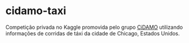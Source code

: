 # cidamo-taxi
Competição privada no Kaggle promovida pelo grupo [CiDAMO](http://cidamo.com.br/) utilizando informações de corridas de táxi da cidade de Chicago, Estados Unidos.